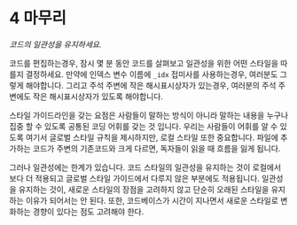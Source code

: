 # 4 마무리

_코드의 일관성을 유지하세요._

코드를 편집하는경우, 잠시 몇 분 동안 코드를 살펴보고 일관성을 위한 어떤 스타일을 따를지 결정하세요. 만약에 인덱스 변수 이름에 `_idx` 접미사를 사용하는경우, 여러분도 그렇게 해야합니다. 그리고 주석 주변에 작은 해시표시상자가 있는경우, 여러분의 주석 주변에도 작은 해시표시상자가 있도록 해야합니다.

스타일 가이드라인을 갖는 요점은 사람들이 말하는 방식이 아니라 말하는 내용을 누구나 집중 할 수 있도록 공통된 코딩 어휘를 갖는 것 입니다. 우리는 사람들이 어휘를 알 수 있도록 여기서 글로벌 스타일 규칙을 제시하지만, 로컬 스타일 또한 중요합니다. 파일에 추가하는 코드가 주변의 기존코드와 크게 다르면, 독자들이 읽을 때 흐름을 잃게 됩니다.

그러나 일관성에는 한계가 있습니다. 코드 스타일의 일관성을 유지하는 것이 로컬에서 보다 더 적용되고 글로벌 스타일 가이드에서 다루지 않은 부분에도 적용됩니다. 일관성을 유지하는 것이, 새로운 스타일의 장점을 고려하지 않고 단순히 오래된 스타일을 유지하는 이유가 되어서는 안 된다. 또한, 코드베이스가 시간이 지나면서 새로운 스타일로 변화하는 경향이 있다는 점도 고려해야 한다.
